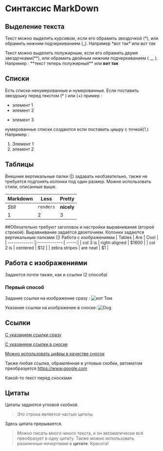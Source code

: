# Синтаксис MarkDоwn

## Выделение текста

Текст можно выделить курсивом, если его обрамить звездочкой (*), или обрамить нижним подчеркиванием (\_). Например *вот так\* или _вот так_

Текст можно выделить полужирным, если его обрамить двумя звездочками(**), или обрамить двойным нижним подчеркиванием ( \_\_ ). Например : **текст теперь полужирный\*\* или **вот так**

## Списки

Есть списки ненумерованные и нумерованные. Если поставить звездоыку перед текстом (\* ) или (+) пример :

- элемент 1
- элемент 2

* элемент 3

нумерованные списки создаются если поставить циыру с точкой(1.) Например :

1. Элемент 1
2. элемент 2

## Таблицы

Внешние вертикальные палки (|) задавать необзяательно, также не требуется подгонять колонки под один размер. Можно использовать стили, описанные выше.

| Markdown | Less      | Pretty     |
| -------- | --------- | ---------- |
| _Still_  | `renders` | **nicely** |
| 1        | 2         | 3          |

##Обязательно требуют заголовок и настройки выравнивания (второй строкой). Выравнивание задаётся двоеточием. Колонки задаются вертикальным палками (|) Работа с изображениями
| Tables | Are | Cool |
| ------------- |:-------------:| -----:|
| col 3 is | right-aligned | $1600 |
| col 2 is | centered | $12 |
| zebra stripes | are neat | $1 |

## Работа с изображениями

Задаются почти также, как и ссылки (2 способа)

### Первый способ

Задание ссылки на изображение сразу :
![кот Том](Tom.jpeg)

Указание ссылки на изображение в сноске:
![Dog][logo]

[logo]: Dog.jpeg

## Ссылки

[С указанием ссылки сразу](https://www.google.com)

[С указанием ссылки в сноске][arbitrary case-insensitive reference text]

[Можно использовать цифры в качестве сносок][1]

Также любая ссылка, обрамлённая в угловые скобки, автоматом преобразуется
<https://www.google.com>

Какой-то текст перед сносками

[arbitrary case-insensitive reference text]: https://www.mozilla.org
[1]: http://slashdot.org
[link text itself]: http://www.reddit.com

## Цитаты

Цитаты задаются угловой скобкой.

> Это строка является частью цитаты.

Здесь цитата прерывается.

> Можно писать много-много текста, и он автоматически всё преобразует в одну цитату. Также можно использовать разиличные _начертания_ в **цитате**. Красота!
